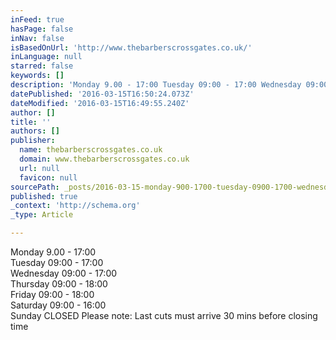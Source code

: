 ```yaml
---
inFeed: true
hasPage: false
inNav: false
isBasedOnUrl: 'http://www.thebarberscrossgates.co.uk/'
inLanguage: null
starred: false
keywords: []
description: 'Monday 9.00 - 17:00 Tuesday 09:00 - 17:00 Wednesday 09:00 - 17:00 Thursday 09:00 - 18:00 Friday 09:00 - 18:00 Saturday 09:00 - 16:00 Sunday CLOSED  Please note:'
datePublished: '2016-03-15T16:50:24.073Z'
dateModified: '2016-03-15T16:49:55.240Z'
author: []
title: ''
authors: []
publisher:
  name: thebarberscrossgates.co.uk
  domain: www.thebarberscrossgates.co.uk
  url: null
  favicon: null
sourcePath: _posts/2016-03-15-monday-900-1700-tuesday-0900-1700-wednesday-0900-.md
published: true
_context: 'http://schema.org'
_type: Article

---
```

Monday 9.00 - 17:00   
Tuesday 09:00 - 17:00   
Wednesday 09:00 - 17:00   
Thursday 09:00 - 18:00   
Friday 09:00 - 18:00   
Saturday 09:00 - 16:00   
Sunday CLOSED Please note: Last cuts must arrive 30 mins before closing time